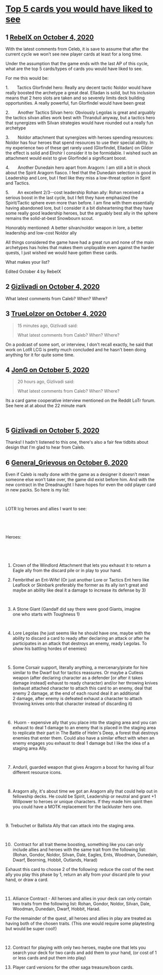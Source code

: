 # [Top 5 cards you would have liked to see](https://community.fantasyflightgames.com/topic/311668-top-5-cards-you-would-have-liked-to-see/)

## 1 [RebelX on October 4, 2020](https://community.fantasyflightgames.com/topic/311668-top-5-cards-you-would-have-liked-to-see/?do=findComment&comment=3997442)

With the latest comments from Celeb, it is save to assume that after the current cycle we won’t see new player cards at least for a long time.



Under the assumption that the game ends with the last AP of this cycle, what are the top 5 cards/types of cards you would have liked to see.



For me this would be:



1.       Tactics Glorfindel hero: Really any decent tactic Noldor would have really boosted the archetype a great deal. Elladan is solid, but his inclusion means that 2 hero slots are taken and so severely limits deck building opportunities. A really powerful, fun Glorfindel would have been great



2.       Another Tactics Silvan hero: Obviously Legolas is great and arguably the tactics silvan allies work best with Thranduil anyway, but a tactics hero that synergizes with Silvan strategies would have rounded out a really fun archetype



3.       Noldor attachment that synergizes with heroes spending resources: Noldor has four heroes that spend resources to use their special ability. In my experience two of these get rarely used (Glorfindel, Elladan) on Gildor the effect is solid and Elrohir I consider it to be formidable. I wished such an attachment would exist to give Glorfindel a significant boost.



4.       Another Dunedain hero apart from Aragorn: I am still a bit in shock about the Spirit Aragorn fiasco. I feel that the Dunedain selection is good in Leadership and Lore, but I feel like they miss a low-threat option in Spirit and Tactics.



5.       An excellent 2/3--cost leadership Rohan ally: Rohan received a serious boost in the last cycle, but I felt they have emphasized the Spirit/Tactic sphere even more than before. I am fine with them essentially having abandoned lore, but I consider it a bit disheartening that they have some really good leadership heroes, but the arguably best ally in the sphere remains the solid-at-best Snowbourn scout.



Honorably mentioned: A better silvan/noldor weapon in lore, a better leadership and low-cost Noldor ally



All things considered the game have had a great run and none of the main archetypes has holes that makes them unplayable even against the harder quests, I just wished we would have gotten these cards.



What makes your list?



Edited October 4 by RebelX

## 2 [Gizlivadi on October 4, 2020](https://community.fantasyflightgames.com/topic/311668-top-5-cards-you-would-have-liked-to-see/?do=findComment&comment=3997554)

What latest comments from Caleb? When? Where?

## 3 [TrueLolzor on October 4, 2020](https://community.fantasyflightgames.com/topic/311668-top-5-cards-you-would-have-liked-to-see/?do=findComment&comment=3997556)

> 15 minutes ago, Gizlivadi said:
> 
> What latest comments from Caleb? When? Where?

On a podcast of some sort, or interview, I don't recall exactly, he said that work on LotR LCG is pretty much concluded and he hasn't been doing anything for it for quite some time.

## 4 [JonG on October 5, 2020](https://community.fantasyflightgames.com/topic/311668-top-5-cards-you-would-have-liked-to-see/?do=findComment&comment=3997848)

> 20 hours ago, Gizlivadi said:
> 
> What latest comments from Caleb? When? Where?

Its a card game cooperative interview mentioned on the Reddit LoTr forum. See here at at about the 22 minute mark 



 

## 5 [Gizlivadi on October 5, 2020](https://community.fantasyflightgames.com/topic/311668-top-5-cards-you-would-have-liked-to-see/?do=findComment&comment=3997922)

Thanks! I hadn't listened to this one, there's also a fair few tidbits about design that I'm glad to hear from Caleb.

## 6 [General_Grievous on October 6, 2020](https://community.fantasyflightgames.com/topic/311668-top-5-cards-you-would-have-liked-to-see/?do=findComment&comment=3998041)

Even if Caleb is really done with the game as a designer it doesn’t mean someone else won’t take over, the game did exist before him. And with the new contract in the Dreadnaught I have hopes for even the odd player card in new packs. So here is my list:

 

LOTR lcg heroes and allies I want to see:

 

 

Heroes:

 

 

1. Crown of the Windlord Attachment that lets you exhaust it to return a Eagle ally from the discard pile or in play to your hand. 

2. Fembrithel an Ent-Wife! (Or just another Lore or Tactics Ent hero like Leaflock or Skinbark preferably the former as its ally isn't great and maybe an ability like deal it a damage to increase its defense by 3)

 

3. A Stone Giant (Gandalf did say there were good Giants, imagine one who starts with Toughness 1)

 

4. Lore Legolas (he just seems like he should have one, maybe with the ability to discard a card to ready after declaring an attack or after he participates in an attack that destroys an enemy, ready Legolas. To show his battling hordes of enemies)

 

5. Some Corsair support, literally anything, a mercenary/pirate for hire similar to the Dwarf but for tactics reassures. Or maybe a Cutless weapon (after declaring character as a defender [or after it takes damage instead] exhaust to ready character) and/or her throwing knives (exhaust attached character to attach this card to an enemy, deal that enemy 2 damage, at the end of each round deal it an additional 2 damage, after enemy is defeated exhaust a character to attach throwing knives onto that character instead of discarding it)

 

6.  Huorn - expensive ally that you place into the staging area and you can exhaust to deal 1 damage to an enemy that is placed in the staging area to replicate their part in The Battle of Helm's Deep, a forest that destroys enemies that enter them. Could also have a similar effect with when an enemy engages you exhaust to deal 1 damage but I like the idea of a staging area Ally.

 

7. Anduril, guarded weapon that gives Aragorn a boost for having all four different resource icons.

 

8. Aragorn ally, it's about time we got an Aragorn ally that could help out in fellowship decks. He could be Spirit, Leadership or neutral and grant +1 Willpower to heroes or unique characters. If they made him spirit then you could have a MOTK replacement for the lackluster hero one. 

 

9. Trebuchet or Ballista Ally that can attack into the staging area.

 

10.  Contract for all trait theme boosting, something like you can only include allies and heroes with the same trait from the following list: (Rohan, Gondor, Noldor, Silvan, Dale, Eagles, Ents, Woodman, Dunedain, Dwarf, Beorning, Hobbit, Outlands, Harad)

Exhaust this card to choose 2 of the following: reduce the cost of the next ally you play this phase by 1, return an ally from your discard pile to your hand, or draw a card.

 

11. Alliance Contract - All heroes and allies in your deck can only contain two traits from the following list: Rohan, Gondor, Noldor, Silvan, Dale, Woodman, Dunedain, Dwarf, Hobbit, Harad.

For the remainder of the quest, all heroes and allies in play are treated as having both of the chosen traits. (This one would require some playtesting but would be super cool!)

 

12. Contract for playing with only two heroes, maybe one that lets you search your deck for two cards and add them to your hand, (or cost of 1 or less cards and put them into play)
 

13. Player card versions for the other saga treasure/boon cards.

